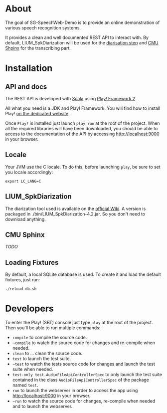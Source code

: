# About

The goal of SG-SpeechWeb-Demo is to provide an online demonstration of various speech recognition systems. 

It provides a clean and well documented REST API to interact with. By default, LIUM_SpkDiarization will be used for the [diarisation step](http://en.wikipedia.org/wiki/Speaker_diarisation) and [CMU Shpinx](http://cmusphinx.sourceforge.net/) for the transcribing part.

# Installation

## API and docs

The REST API is developed with [Scala](http://en.wikipedia.org/wiki/Scala_%28programming_language%29) using [Play! Framework 2](http://www.playframework.com/).

All what you need is a JDK and Play! Framework. You will find how to install Play! [on the dedicated website](http://www.playframework.com/documentation/2.1.1/Installing).

Once `Play!` is installed just launch `play run` at the root of the project. When all the required libraries will have been downloaded, you should be able to access to the documentation of the API by accessing [http://localhost:9000](http://localhost:9000) in your browser.

## Locale

Your JVM use the C locale. To do this, before launching `play`, be sure to set you locale accordingly:

    export LC_LANG=C

## LIUM_SpkDiarization

The diarization tool used is available on the [official Wiki](http://lium3.univ-lemans.fr/diarization/doku.php). A version is packaged in ./bin/LIUM_SpkDiarization-4.2.jar. So you don't need to download anything.

## CMU Sphinx
_TODO_

## Loading Fixtures

By default, a local SQLite database is used. To create it and load the default fixtures, just run:

    ./reload-db.sh

# Developers

To enter the Play! (SBT) console just type `play` at the root of the project. Then you'll be able to run multiple commands:

- `compile` to compile the source code.
- `~compile` to watch the source code for changes and re-compile when needed.
- `clean` to ... clean the source code.
- `test` to launch the test suite.
- `~test` to watch the tests source code for changes and launch the test suite when needed.
- `test-only test.AudioFileApiControllerSpec` to only launch the test suite contained in the class `AudioFileApiControllerSpec` of the package named `test`.
- `run` to launch the webserver in order to access the app using [http://localhost:9000](http://localhost:9000) in your browser.
- `~run` to watch the source code for changes, re-compile when needed and to launch the webserver.
